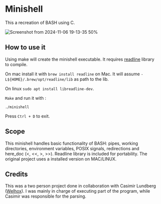 # Minishell
This a recreation of BASH using C.

![Screenshot from 2024-11-06 19-13-35 50%](https://github.com/user-attachments/assets/524fc003-b8f8-4834-a958-8a94bc5abaa1)

## How to use it
Using make will create the minishell executable. 
It requires [readline](https://tiswww.case.edu/php/chet/readline/rltop.html) library to compile.

On mac install it with `brew install readline` on Mac. It will assume `-L${HOME}/.brew/opt/readline/lib` as path to the lib. 

On linux `sudo apt install libreadline-dev`.

`Make` and run it with :
```
./minishell
```
Press `Ctrl + D` to exit.


## Scope
This minishell handles basic functionality of BASH: pipes, working directories, environment variables, POSIX signals, redirections and here_doc (<, <<, >, >>). Readline library is included for portability. The original project uses a installed version on MAC/LINUX.

## Credits
This was a two person project done in collaboration with Casimir Lundberg ([Welhox](https://github.com/Welhox)).
I was mainly in charge of executing part of the program, while Casimir was responsible for the parsing.
